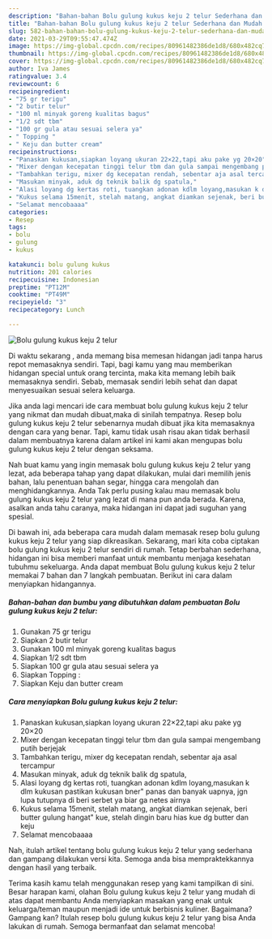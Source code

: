 ```yaml
---
description: "Bahan-bahan Bolu gulung kukus keju 2 telur Sederhana dan Mudah Dibuat"
title: "Bahan-bahan Bolu gulung kukus keju 2 telur Sederhana dan Mudah Dibuat"
slug: 582-bahan-bahan-bolu-gulung-kukus-keju-2-telur-sederhana-dan-mudah-dibuat
date: 2021-03-29T09:55:47.474Z
image: https://img-global.cpcdn.com/recipes/80961482386de1d8/680x482cq70/bolu-gulung-kukus-keju-2-telur-foto-resep-utama.jpg
thumbnail: https://img-global.cpcdn.com/recipes/80961482386de1d8/680x482cq70/bolu-gulung-kukus-keju-2-telur-foto-resep-utama.jpg
cover: https://img-global.cpcdn.com/recipes/80961482386de1d8/680x482cq70/bolu-gulung-kukus-keju-2-telur-foto-resep-utama.jpg
author: Iva James
ratingvalue: 3.4
reviewcount: 6
recipeingredient:
- "75 gr terigu"
- "2 butir telur"
- "100 ml minyak goreng kualitas bagus"
- "1/2 sdt tbm"
- "100 gr gula atau sesuai selera ya"
- " Topping "
- " Keju dan butter cream"
recipeinstructions:
- "Panaskan kukusan,siapkan loyang ukuran 22×22,tapi aku pake yg 20×20"
- "Mixer dengan kecepatan tinggi telur tbm dan gula sampai mengembang putih berjejak"
- "Tambahkan terigu, mixer dg kecepatan rendah, sebentar aja asal tercampur"
- "Masukan minyak, aduk dg teknik balik dg spatula,"
- "Alasi loyang dg kertas roti, tuangkan adonan kdlm loyang,masukan k dlm kukusan pastikan kukusan bner&#34; panas dan banyak uapnya, jgn lupa tutupnya di beri serbet ya biar ga netes airnya"
- "Kukus selama 15menit, stelah matang, angkat diamkan sejenak, beri butter gulung hangat&#34; kue, stelah dingin baru hias kue dg butter dan keju"
- "Selamat mencobaaaa"
categories:
- Resep
tags:
- bolu
- gulung
- kukus

katakunci: bolu gulung kukus 
nutrition: 201 calories
recipecuisine: Indonesian
preptime: "PT12M"
cooktime: "PT49M"
recipeyield: "3"
recipecategory: Lunch

---
```



![Bolu gulung kukus keju 2 telur](https://img-global.cpcdn.com/recipes/80961482386de1d8/680x482cq70/bolu-gulung-kukus-keju-2-telur-foto-resep-utama.jpg)

Di waktu  sekarang , anda memang bisa memesan hidangan jadi tanpa harus repot memasaknya sendiri. Tapi, bagi kamu yang mau memberikan hidangan special untuk orang tercinta, maka kita memang lebih baik memasaknya sendiri. Sebab, memasak sendiri lebih sehat dan dapat menyesuaikan sesuai selera keluarga.

Jika anda lagi mencari ide cara membuat bolu gulung kukus keju 2 telur yang nikmat dan mudah dibuat,maka di sinilah tempatnya. Resep bolu gulung kukus keju 2 telur  sebenarnya mudah dibuat jika kita memasaknya dengan cara yang benar. Tapi, kamu tidak usah risau akan tidak berhasil dalam membuatnya 
karena dalam artikel ini kami akan mengupas bolu gulung kukus keju 2 telur dengan seksama.  



Nah buat kamu yang ingin memasak bolu gulung kukus keju 2 telur yang lezat, ada beberapa tahap yang dapat dilakukan, mulai dari memilih jenis bahan, lalu penentuan bahan segar, hingga cara mengolah dan menghidangkannya. Anda Tak perlu pusing kalau mau memasak bolu gulung kukus keju 2 telur yang lezat di mana pun anda berada. Karena, asalkan anda  tahu caranya, maka hidangan ini dapat jadi suguhan yang spesial.

Di bawah ini, ada beberapa cara mudah dalam memasak resep bolu gulung kukus keju 2 telur yang siap dikreasikan. Sekarang, mari kita coba ciptakan bolu gulung kukus keju 2 telur sendiri di rumah. Tetap berbahan sederhana, hidangan ini bisa memberi manfaat untuk membantu menjaga kesehatan tubuhmu sekeluarga. Anda dapat membuat Bolu gulung kukus keju 2 telur memakai 7 bahan dan 7 langkah pembuatan. Berikut ini cara dalam menyiapkan hidangannya.

<!--inarticleads1-->

##### Bahan-bahan dan bumbu yang dibutuhkan dalam pembuatan Bolu gulung kukus keju 2 telur:

1. Gunakan 75 gr terigu
1. Siapkan 2 butir telur
1. Gunakan 100 ml minyak goreng kualitas bagus
1. Siapkan 1/2 sdt tbm
1. Siapkan 100 gr gula atau sesuai selera ya
1. Siapkan  Topping :
1. Siapkan  Keju dan butter cream




<!--inarticleads2-->

##### Cara menyiapkan Bolu gulung kukus keju 2 telur:

1. Panaskan kukusan,siapkan loyang ukuran 22×22,tapi aku pake yg 20×20
1. Mixer dengan kecepatan tinggi telur tbm dan gula sampai mengembang putih berjejak
1. Tambahkan terigu, mixer dg kecepatan rendah, sebentar aja asal tercampur
1. Masukan minyak, aduk dg teknik balik dg spatula,
1. Alasi loyang dg kertas roti, tuangkan adonan kdlm loyang,masukan k dlm kukusan pastikan kukusan bner&#34; panas dan banyak uapnya, jgn lupa tutupnya di beri serbet ya biar ga netes airnya
1. Kukus selama 15menit, stelah matang, angkat diamkan sejenak, beri butter gulung hangat&#34; kue, stelah dingin baru hias kue dg butter dan keju
1. Selamat mencobaaaa




Nah, itulah artikel tentang  bolu gulung kukus keju 2 telur  yang sederhana dan gampang dilakukan versi kita. Semoga anda bisa mempraktekkannya dengan hasil yang terbaik. 

Terima kasih kamu telah menggunakan resep yang kami tampilkan di sini. Besar harapan kami, olahan  Bolu gulung kukus keju 2 telur yang mudah di atas dapat membantu Anda menyiapkan masakan yang enak untuk keluarga/teman maupun menjadi ide untuk berbisnis kuliner. Bagaimana? Gampang kan? Itulah resep bolu gulung kukus keju 2 telur yang bisa Anda lakukan di rumah. Semoga bermanfaat dan selamat mencoba!

